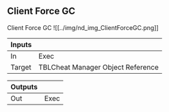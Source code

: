## Client Force GC
Client Force GC
![[../img/nd_img_ClientForceGC.png]]

|Inputs||
|--|--|
| In | Exec |
| Target | TBLCheat Manager Object Reference |

|Outputs||
|--|--|
| Out | Exec |
